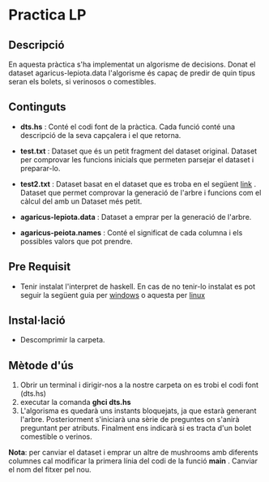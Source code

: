 # Practica LP

## Descripció 

En aquesta pràctica s'ha implementat un algorisme de decisions. Donat el dataset agaricus-lepiota.data l'algorisme és capaç de predir de quin tipus seran els bolets, si verinosos o comestibles. 

## Continguts 

* **dts.hs** : Conté el codi font de la pràctica. Cada funció conté una descripció de la seva capçalera i el que retorna. 

* **test.txt** : Dataset que és un petit fragment del dataset original. Dataset per comprovar les funcions inicials que permeten parsejar el dataset i preparar-lo. 

* **test2.txt** : Dataset basat en el dataset que es troba en el següent [link](https://gebakx.github.io/ml/#36) . Dataset que permet comprovar la generació de l'arbre i funcions com el càlcul del amb un Dataset més petit. 

* **agaricus-lepiota.data** : Dataset a emprar per la generació de l'arbre. 

* **agaricus-peiota.names** : Conté el significat de cada columna i els possibles valors que pot prendre. 

## Pre Requisit

*   Tenir instalat l'interpret de haskell. En cas de no tenir-lo instalat es pot seguir la següent guia per [windows](https://downloads.haskell.org/~ghc/6.2/docs/html/users_guide/sec-install-windows.html) o aquesta per [linux](https://www.haskell.org/platform/linux.html)

## Instal·lació 

* Descomprimir la carpeta.

## Mètode d'ús

1. Obrir un terminal i dirigir-nos a la nostre carpeta on es trobi el codi font (dts.hs)
2. executar la comanda **ghci dts.hs**
3. L'algorisma es quedarà uns instants bloquejats, ja que estarà generant l'arbre. Posteriorment s'iniciarà una sèrie de preguntes on s'anirà preguntant per atributs. Finalment ens indicarà si es tracta d'un bolet comestible o verinos. 

**Nota**: per canviar el dataset i emprar un altre de mushrooms amb diferents columnes cal modificar la primera línia del codi de la funció **main** . Canviar el nom del fitxer pel nou. 
